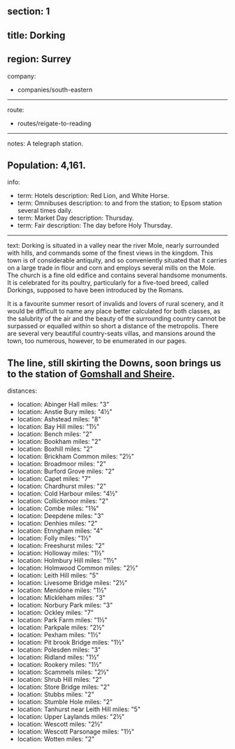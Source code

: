 section: 1
----
title: Dorking
----
region: Surrey
----
company:
- companies/south-eastern
----
route:
- routes/reigate-to-reading
----
notes: A telegraph station.

Population: 4,161.
----
info:
- term: Hotels
  description: Red Lion, and White Horse.
- term: Omnibuses
  description: to and from the station; to Epsom station several times daily.
- term: Market Day
  description: Thursday.
- term: Fair
  description: The day before Holy Thursday.
----
text: Dorking is situated in a valley near the river Mole, nearly surrounded with hills, and commands some of the finest views in the kingdom. This town is of considerable antiquity, and so conveniently situated that it carries on a large trade in flour and corn and employs several mills on the Mole. The church is a fine old edifice and contains several handsome monuments. It is celebrated for its poultry, particularly for a five-toed breed, called Dorkings, supposed to have been introduced by the Romans.

It is a favourite summer resort of invalids and lovers of rural scenery, and it would be difficult to name any place better calculated for both classes, as the salubrity of the air and the beauty of the surrounding country cannot be surpassed or equalled within so short a distance of the metropolis. There are several very beautiful country-seats villas, and mansions around the town, too numerous, however, to be enumerated in our pages.

The line, still skirting the Downs, soon brings us to the station of [Gomshall and Sheire](/stations/gomshall-and-sheire).
----
distances:
- location: Abinger Hall
  miles: "3"
- location: Anstie Bury
  miles: "4½"
- location: Ashstead
  miles: "8"
- location: Bay Hill
  miles: "1½"
- location: Bench
  miles: "2"
- location: Bookham
  miles: "2"
- location: Boxhill
  miles: "2"
- location: Brickham Common
  miles: "2½"
- location: Broadmoor
  miles: "2"
- location: Burford Grove
  miles: "2"
- location: Capet
  miles: "7"
- location: Chardhurst
  miles: "2"
- location: Cold Harbour
  miles: "4½"
- location: Collickmoor
  miles: "2"
- location: Combe
  miles: "1¾"
- location: Deepdene
  miles: "3"
- location: Denhies
  miles: "2"
- location: Etnngham
  miles: "4"
- location: Folly
  miles: "1½"
- location: Freeshurst
  miles: "2"
- location: Holloway
  miles: "1½"
- location: Holmbury Hill
  miles: "1½"
- location: Holmwood Common
  miles: "2½"
- location: Leith Hill
  miles: "5"
- location: Livesome Bridge
  miles: "2½"
- location: Menidone
  miles: "1½"
- location: Mickleham
  miles: "3"
- location: Norbury Park
  miles: "3"
- location: Ockley
  miles: "7"
- location: Park Farm
  miles: "1½"
- location: Parkpale
  miles: "2½"
- location: Pexham
  miles: "1½"
- location: Pit brook Bridge
  miles: "1½"
- location: Polesden
  miles: "3"
- location: Ridland
  miles: "1½"
- location: Rookery
  miles: "1½"
- location: Scammels
  miles: "2½"
- location: Shrub Hill
  miles: "2"
- location: Store Bridge
  miles: "2"
- location: Stubbs
  miles: "2"
- location: Stumble Hole
  miles: "2"
- location: Tanhurst near Leith Hill
  miles: "5"
- location: Upper Laylands
  miles: "2½"
- location: Wescott
  miles: "2½"
- location: Wescott Parsonage
  miles: "1½"
- location: Wotten
  miles: "2"
